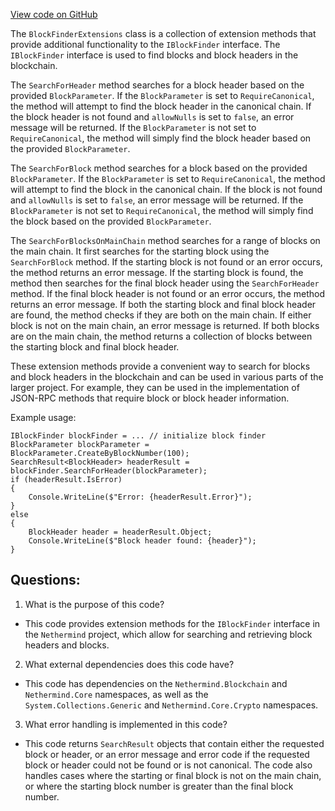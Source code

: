 [View code on GitHub](https://github.com/nethermindeth/nethermind/Nethermind.JsonRpc/Modules/BlockFinderExtensions.cs)

The `BlockFinderExtensions` class is a collection of extension methods that provide additional functionality to the `IBlockFinder` interface. The `IBlockFinder` interface is used to find blocks and block headers in the blockchain. 

The `SearchForHeader` method searches for a block header based on the provided `BlockParameter`. If the `BlockParameter` is set to `RequireCanonical`, the method will attempt to find the block header in the canonical chain. If the block header is not found and `allowNulls` is set to `false`, an error message will be returned. If the `BlockParameter` is not set to `RequireCanonical`, the method will simply find the block header based on the provided `BlockParameter`. 

The `SearchForBlock` method searches for a block based on the provided `BlockParameter`. If the `BlockParameter` is set to `RequireCanonical`, the method will attempt to find the block in the canonical chain. If the block is not found and `allowNulls` is set to `false`, an error message will be returned. If the `BlockParameter` is not set to `RequireCanonical`, the method will simply find the block based on the provided `BlockParameter`. 

The `SearchForBlocksOnMainChain` method searches for a range of blocks on the main chain. It first searches for the starting block using the `SearchForBlock` method. If the starting block is not found or an error occurs, the method returns an error message. If the starting block is found, the method then searches for the final block header using the `SearchForHeader` method. If the final block header is not found or an error occurs, the method returns an error message. If both the starting block and final block header are found, the method checks if they are both on the main chain. If either block is not on the main chain, an error message is returned. If both blocks are on the main chain, the method returns a collection of blocks between the starting block and final block header.

These extension methods provide a convenient way to search for blocks and block headers in the blockchain and can be used in various parts of the larger project. For example, they can be used in the implementation of JSON-RPC methods that require block or block header information. 

Example usage:

```
IBlockFinder blockFinder = ... // initialize block finder
BlockParameter blockParameter = BlockParameter.CreateByBlockNumber(100);
SearchResult<BlockHeader> headerResult = blockFinder.SearchForHeader(blockParameter);
if (headerResult.IsError)
{
    Console.WriteLine($"Error: {headerResult.Error}");
}
else
{
    BlockHeader header = headerResult.Object;
    Console.WriteLine($"Block header found: {header}");
}
```
## Questions: 
 1. What is the purpose of this code?
- This code provides extension methods for the `IBlockFinder` interface in the `Nethermind` project, which allow for searching and retrieving block headers and blocks.

2. What external dependencies does this code have?
- This code has dependencies on the `Nethermind.Blockchain` and `Nethermind.Core` namespaces, as well as the `System.Collections.Generic` and `Nethermind.Core.Crypto` namespaces.

3. What error handling is implemented in this code?
- This code returns `SearchResult` objects that contain either the requested block or header, or an error message and error code if the requested block or header could not be found or is not canonical. The code also handles cases where the starting or final block is not on the main chain, or where the starting block number is greater than the final block number.